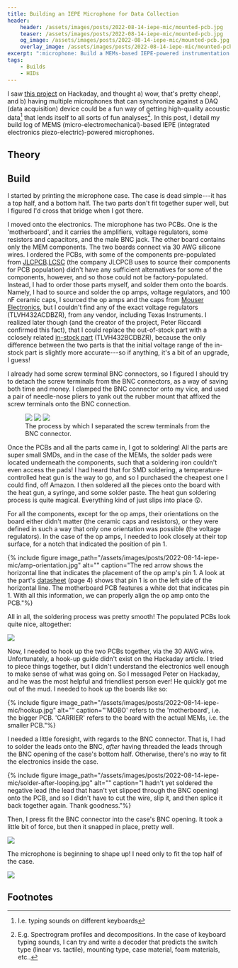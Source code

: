 ```yaml
---
title: Building an IEPE Microphone for Data Collection
header:
    header: /assets/images/posts/2022-08-14-iepe-mic/mounted-pcb.jpg
    teaser: /assets/images/posts/2022-08-14-iepe-mic/mounted-pcb.jpg
    og_image: /assets/images/posts/2022-08-14-iepe-mic/mounted-pcb.jpg
    overlay_image: /assets/images/posts/2022-08-14-iepe-mic/mounted-pcb.jpg
excerpt: ":microphone: Build a MEMs-based IEPE-powered instrumentation microphone!"
tags:
    - Builds
    - HIDs
---
```


I saw [this project](https://hackaday.io/project/185762-mems-based-iepe-powered-instrumentation-microphone) on Hackaday, and thought a) wow, that's pretty cheap!, and b) having multiple microphones that can synchronize against a DAQ (data acquisition) device could be a fun way of getting high-quality acoustic data[^1] that lends itself to all sorts of fun analyses[^2]. In this post, I detail my build log of MEMS (micro-electromechanical)-based IEPE (integrated electronics piezo-electric)-powered microphones.

## Theory

## Build
I started by printing the microphone case. The case is dead simple---it has a top half, and a bottom half. The two parts don't fit together super well, but I figured I'd cross that bridge when I got there. 

I moved onto the electronics. The microphone has two PCBs. One is the 'motherboard', and it carries the amplifiers, voltage regulators, some resistors and capacitors, and the male BNC jack. The other board contains only the MEM components. The two boards connect via 30 AWG silicone wires. 
I ordered the PCBs, with some of the components pre-populated from [JLCPCB](https://jlcpcb.com/).[LCSC](https://lcsc.com/) (the company JLCPCB uses to source their components for PCB population) didn't have any sufficient alternatives for some of the components, however, and so those could not be factory-populated. Instead, I had to order those parts myself, and solder them onto the boards. Namely, I had to source and solder the op amps, voltage regulators, and 100 nF ceramic caps, I sourced the op amps and the caps from [Mouser Electronics](https://www.mouser.com/), but I couldn't find any of the exact voltage regulators (TLVH432ACDBZR), from any vendor, including Texas Instruments. I realized later though (and the creator of the project, Peter Riccardi confirmed this fact), that I could replace the out-of-stock part with a cclosely related [in-stock part](https://www.mouser.com/ProductDetail/595-TLVH432BCDBZR) (TLVH432BCDBZR), because the only difference between the two parts is that the initial voltage range of the in-stock part is slightly more accurate---so if anything, it's a bit of an upgrade, I guess! 

I already had some screw terminal BNC connectors, so I figured I should try to detach the screw terminals from the BNC connectors, as a way of saving both time and money. I clamped the BNC connector onto my vice, and used a pair of needle-nose pliers to yank out the rubber mount that affixed the screw terminals onto the BNC connection. 

<figure class="third">
    <a href="/assets/images/posts/2022-08-14-iepe-mic/detach-bnc-0.jpg"><img src="/assets/images/posts/2022-08-14-iepe-mic/detach-bnc-0.jpg"></a>
    <a href="/assets/images/posts/2022-08-14-iepe-mic/detach-bnc-1"><img src="/assets/images/posts/2022-08-14-iepe-mic/detach-bnc-1.jpg"></a>
    <a href="/assets/images/posts/2022-08-14-iepe-mic/detach-bnc-2.jpg"><img src="/assets/images/posts/2022-08-14-iepe-mic/detach-bnc-2.jpg"></a>
    <figcaption>The process by which I separated the screw terminals from the BNC connector.</figcaption>
</figure>

Once the PCBs and all the parts came in, I got to soldering! All the parts are super small SMDs, and in the case of the MEMs, the solder pads were located underneath the components, such that a soldering iron couldn't even access the pads! I had heard that for SMD soldering, a temperature-controlled heat gun is the way to go, and so I purchased the cheapest one I could find, off Amazon. I then soldered all the pieces onto the board with the heat gun, a syringe, and some solder paste. The heat gun soldering process is quite magical. Everything kind of just slips into place :astonished:. 

For all the components, except for the op amps, their orientations on the board either didn't matter (the ceramic caps and resistors), or they were defined in such a way that only one orientation was possible (the voltage regulators). In the case of the op amps, I needed to look closely at their top surface, for a notch that indicated the position of pin 1. 

{% include figure image_path="/assets/images/posts/2022-08-14-iepe-mic/amp-orientation.jpg" alt="" caption="The red arrow shows the horizontal line that indicates the placement of the op amp's pin 1. A look at the part's [datasheet](https://www.ti.com/lit/ds/symlink/tlv9101.pdf?ts=1660518474300&ref_url=https%253A%252F%252Fwww.google.com%252F) (page 4) shows that pin 1 is on the left side of the horizontal line. The motherboard PCB features a white dot that indicates pin 1. With all this information, we can properly align the op amp onto the PCB."%}

All in all, the soldering process was pretty smooth! The populated PCBs look quite nice, altogether:

![](/assets/images/posts/2022-08-14--iepe-mic/soldered-boards.jpg)

Now, I needed to hook up the two PCBs together, via the 30 AWG wire. Unfortunately, a hook-up guide didn't exist on the Hackaday article. I tried to piece things together, but I didn't understand the electronics well enough to make sense of what was going on. So I messaged Peter on Hackaday, and he was the most helpful and friendliest person ever! He quickly got me out of the mud. I needed to hook up the boards like so:

{% include figure image_path="/assets/images/posts/2022-08-14-iepe-mic/hookup.jpg" alt="" caption="'MOBO' refers to the 'motherboard', i.e. the bigger PCB. 'CARRIER' refers to the board with the actual MEMs, i.e. the smaller PCB."%}

I needed a little foresight, with regards to the BNC connector. That is, I had to solder the leads onto the BNC, _after_ having threaded the leads through the BNC opening of the case's bottom half. Otherwise, there's no way to fit the electronics inside the case. 

{% include figure image_path="/assets/images/posts/2022-08-14-iepe-mic/solder-after-looping.jpg" alt="" caption="I hadn't yet soldered the negative lead (the lead that hasn't yet slipped through the BNC opening) onto the PCB, and so I didn't have to cut the wire, slip it, and then splice it back together again. Thank goodness."%}

Then, I press fit the BNC connector into the case's BNC opening. It took a little bit of force, but then it snapped in place, pretty well. 

![](/assets/images/posts/2022-08-14-iepe-mic/press-fit-bnc.jpg)

The microphone is beginning to shape up! I need only to fit the top half of the case. 

![](/assets/images/posts/2022-08-14-iepe-mic/mounted-pcb.jpg)

## Footnotes
[^1]: I.e. typing sounds on different keyboards
[^2]: E.g. Spectrogram profiles and decompositions. In the case of keyboard typing sounds, I can try and write a decoder that predicts the switch type (linear vs. tactile), mounting type, case material, foam materials, etc.. 